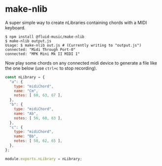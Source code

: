 # make-nlib

A super simple way to create nLibraries containing chords with a MIDI keyboard.

```
$ npm install @fluid-music/make-nlib
$ make-nlib output.js
Usage: $ make-nlib out.js # (Currently writing to "output.js")
connected: "Midi Through Port-0"
connected: "MPK Mini Mk II MIDI 1"
```

Now play some chords on any connected midi device to generate a file like the one below (use `ctrl+c` to stop recording).

```javascript
const nLibrary = {
  "a": {
    type: "midiChord",
    name: "Cm",
    notes: [ 60, 63, 67 ],
  },
  "b": {
    type: "midiChord",
    name: "Ab",
    notes: [ 56, 60, 63 ],
  },
  "c": {
    type: "midiChord",
    name: "Bb",
    notes: [ 58, 62, 65 ],
  },
};

module.exports.nLibrary = nLibrary;
```


